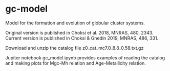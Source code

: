 # gc-model
  Model for the formation and evolution of globular cluster systems.
  
  Original version is published in Choksi et al. 2018, MNRAS, 480, 2343.
  Current version is published in Choksi & Gnedin 2019, MNRAS, 486, 331.

  Download and unzip the catalog file z0_cat_mc7.0_8.8_0.58.txt.gz

  Jupiter notebook gc_model.ipynb provides examples of reading the catalog
  and making plots for Mgc-Mh relation and Age-Metallicity relation.
